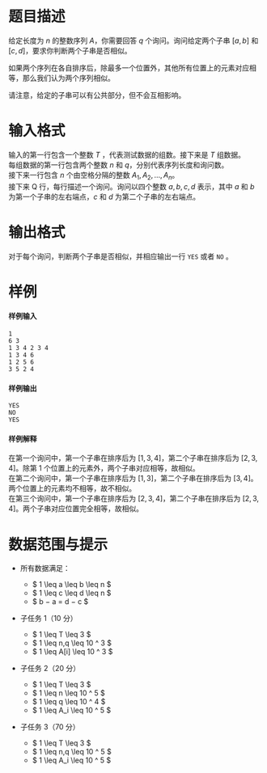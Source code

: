 
# 题目描述

给定长度为 $n$ 的整数序列 $A$，你需要回答 $q$ 个询问。询问给定两个子串 $[a, b]$ 和 $[c, d]$，要求你判断两个子串是否相似。  

如果两个序列在各自排序后，除最多一个位置外，其他所有位置上的元素对应相等，那么我们认为两个序列相似。    

请注意，给定的子串可以有公共部分，但不会互相影响。

# 输入格式

输入的第一行包含一个整数 $T$ ，代表测试数据的组数。接下来是 $T$ 组数据。  
每组数据的第一行包含两个整数 $n$ 和 $q$，分别代表序列长度和询问数。  
接下来一行包含 $n$ 个由空格分隔的整数 $A_1, A_2, \dots , A_n$。    
接下来 Q 行，每行描述一个询问。询问以四个整数 $a, b, c, d$ 表示，其中 $a$ 和 $b$ 为第一个子串的左右端点，$c$ 和 $d$ 为第二个子串的左右端点。

# 输出格式

对于每个询问，判断两个子串是否相似，并相应输出一行 `YES` 或者 `NO` 。

# 样例

#### 样例输入
```plain
1
6 3
1 3 4 2 3 4
1 3 4 6
1 2 5 6
3 5 2 4
```

#### 样例输出
```plain
YES
NO
YES
```

#### 样例解释
在第一个询问中，第一个子串在排序后为 $[1, 3, 4]$，第二个子串在排序后为 $[2, 3, 4]$。除第 $1$ 个位置上的元素外，两个子串对应相等，故相似。  
在第二个询问中，第一个子串在排序后为 $[1, 3]$，第二个子串在排序后为 $[3, 4]$。两个位置上的元素均不相等，故不相似。  
在第三个询问中，第一个子串在排序后为 $[2, 3, 4]$，第二个子串在排序后为 $[2, 3, 4]$。两个子串对应位置完全相等，故相似。

# 数据范围与提示

- 所有数据满足：  
    * $ 1 \leq a \leq b \leq n $
    * $ 1 \leq c \leq d \leq n $
    * $ b − a = d − c $


- 子任务 1（10 分）
    * $ 1 \leq T \leq 3 $
    * $ 1 \leq  n,q \leq 10 ^ 3 $
    * $ 1 \leq  A[i] \leq 10 ^ 3 $


- 子任务 2（20 分）
    * $ 1 \leq T \leq 3 $
    * $ 1 \leq  n \leq 10 ^ 5 $
    * $ 1 \leq  q \leq 10 ^ 4 $
    * $ 1 \leq  A_i \leq 10 ^ 5 $


- 子任务 3（70 分）
    * $ 1 \leq T \leq 3 $
    * $ 1 \leq  n,q \leq 10 ^ 5 $
    * $ 1 \leq  A_i \leq 10 ^ 5 $


